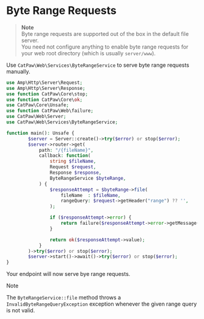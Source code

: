 # Byte Range Requests

> **Note**\
> Byte range requests are supported out of the box in the default file server.\
> You need not configure anything to enable byte range requests for your web root directory (which is
> usually `server/www`).

Use `CatPaw\Web\Services\ByteRangeService` to serve byte range requests manually.

```php
use Amp\Http\Server\Request;
use Amp\Http\Server\Response;
use function CatPaw\Core\stop;
use function CatPaw\Core\ok;
use CatPaw\Core\Unsafe;
use function CatPaw\Web\failure;
use CatPaw\Web\Server;
use CatPaw\Web\Services\ByteRangeService;

function main(): Unsafe {
        $server = Server::create()->try($error) or stop($error);
        $server->router->get(
            path: "/{fileName}",
            callback: function(
                string $fileName,
                Request $request,
                Response $response,
                ByteRangeService $byteRange,
            ) {
                $responseAttempt = $byteRange->file(
                    fileName  : $fileName,
                    rangeQuery: $request->getHeader("range") ?? '',
                );

                if ($responseAttempt->error) {
                    return failure($responseAttempt->error->getMessage());
                }

                return ok($responseAttempt->value);
            }
        )->try($error) or stop($error);
        $server->start()->await()->try($error) or stop($error);
}
```

Your endpoint will now serve bye range requests.

> [!Note]
> The `ByteRangeService::file` method throws a `InvalidByteRangeQueryException` exception whenever the given range query
> is not valid.

